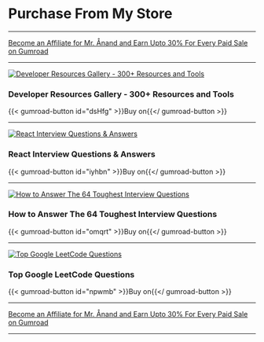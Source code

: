 # Purchase From My Store

*****

[Become an Affiliate for Mr. Ånand and Earn Upto 30% For Every Paid Sale on Gumroad](https://astrodevil.gumroad.com/affiliates)

*****

[![Developer Resources Gallery - 300+ Resources and Tools](https://public-files.gumroad.com/variants/yhcvnbjpi3zn0ckl0phojm4idujs/3298c3eb001bbed90f1d616da66708480096a0a1b6e81bd4f8a2d6e9b831d301)](https://astrodevil.gumroad.com/l/dsHfg)
### Developer Resources Gallery - 300+ Resources and Tools
{{< gumroad-button id="dsHfg" >}}Buy on{{</ gumroad-button >}}

***** 

[![React Interview Questions & Answers](https://public-files.gumroad.com/variants/yqixx8gw8k2fd9y3d10h4b7grjm5/3298c3eb001bbed90f1d616da66708480096a0a1b6e81bd4f8a2d6e9b831d301)](https://astrodevil.gumroad.com/l/iyhbn)
### React Interview Questions & Answers
{{< gumroad-button id="iyhbn" >}}Buy on{{</ gumroad-button >}}

*****

[![How to Answer The 64 Toughest Interview Questions](https://public-files.gumroad.com/variants/ss7fyes4c0djf6t52xdnpivwuudz/3298c3eb001bbed90f1d616da66708480096a0a1b6e81bd4f8a2d6e9b831d301)](https://astrodevil.gumroad.com/l/omqrt)
### How to Answer The 64 Toughest Interview Questions
{{< gumroad-button id="omqrt" >}}Buy on{{</ gumroad-button >}}

*****

[![Top Google LeetCode Questions ](https://public-files.gumroad.com/variants/iltjk5j9rx7xdkmo6yb7k8qpz4qc/3298c3eb001bbed90f1d616da66708480096a0a1b6e81bd4f8a2d6e9b831d301)](https://astrodevil.gumroad.com/l/npwmb)
### Top Google LeetCode Questions 
{{< gumroad-button id="npwmb" >}}Buy on{{</ gumroad-button >}}

*****

[Become an Affiliate for Mr. Ånand and Earn Upto 30% For Every Paid Sale on Gumroad](https://astrodevil.gumroad.com/affiliates)

*****

<div class="iframely-embed"><div class="iframely-responsive" style="height: 140px; padding-bottom: 0;"><a href="https://www.amazon.in/shop/astro/list/3FM5KPV7Y33SP" data-iframely-url="//iframely.net/nIiSExr"></a></div></div><script async src="//iframely.net/embed.js"></script>
